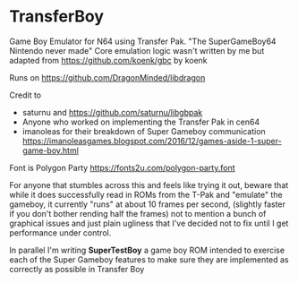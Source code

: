 # TransferBoy
Game Boy Emulator for N64 using Transfer Pak. "The SuperGameBoy64 Nintendo never made"
Core emulation logic wasn't written by me but adapted from https://github.com/koenk/gbc by koenk

Runs on https://github.com/DragonMinded/libdragon

Credit to
* saturnu and https://github.com/saturnu/libgbpak
* Anyone who worked on implementing the Transfer Pak in cen64
* imanoleas for their breakdown of Super Gameboy communication https://imanoleasgames.blogspot.com/2016/12/games-aside-1-super-game-boy.html

Font is Polygon Party https://fonts2u.com/polygon-party.font

For anyone that stumbles across this and feels like trying it out, beware that while it does successfully read in ROMs from the T-Pak and "emulate" the gameboy, it currently "runs" at about 10 frames per second, (slightly faster if you don't bother rending half the frames) not to mention a bunch of graphical issues and just plain ugliness that I've decided not to fix until I get performance under control.

In parallel I'm writing **SuperTestBoy** a game boy ROM intended to exercise each of the Super Gameboy features to make sure they are implemented as correctly as possible in Transfer Boy
